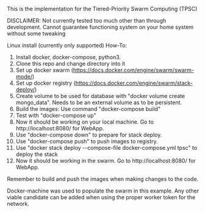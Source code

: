 This is the implementation for the Tiered-Priority Swarm Computing (TPSC)

DISCLAIMER: Not currently tested too much other than through development. Cannot guarantee functioning system on your home system without some tweaking

Linux install (currently only supported)
How-To:
1. Install docker, docker-compose, python3.
2. Clone this repo and change directory into it
3. Set up docker swarm (https://docs.docker.com/engine/swarm/swarm-mode/)
4. Set up docker registry (https://docs.docker.com/engine/swarm/stack-deploy/)
5. Create volume to be used for database with "docker volume create mongo_data". Needs to be an external volume as to be persistent.
6. Build the images: Use command "docker-compose build"
7. Test with "docker-compose up"
8. Now it should be working on your local machine. Go to http://localhost:8080/ for WebApp.
9. Use "docker-compose down" to prepare for stack deploy.
10. Use "docker-compose push" to push images to registry.
11. Use "docker stack deploy --compose-file docker-compose.yml tpsc" to deploy the stack
12. Now it should be working in the swarm. Go to http://localhost:8080/ for WebApp.


Remember to build and push the images when making changes to the code.

Docker-machine was used to populate the swarm in this example. Any other viable candidate can be added when using the proper worker token for the network.